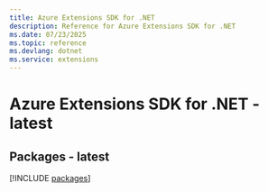 ```yaml
---
title: Azure Extensions SDK for .NET
description: Reference for Azure Extensions SDK for .NET
ms.date: 07/23/2025
ms.topic: reference
ms.devlang: dotnet
ms.service: extensions
---
```

# Azure Extensions SDK for .NET - latest
## Packages - latest
[!INCLUDE [packages](extensions-index.md)]